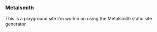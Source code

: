 ### Metalsmith

This is a playground site I'm workin on using the Metalsmith static site generator.

